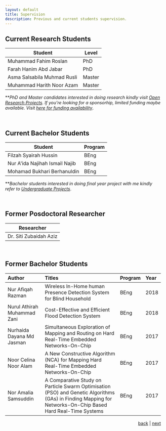 ```yaml
---
layout: default
title: Supervision
description: Previous and current students supervision.
---
```


## Current Research Students

| Student |  Level |
| ---- | --- |
| Muhammad Fahim Roslan | PhD |
| Farah Hanim Abd Jabar | PhD |
| Asma Salsabila Muhmad Rusli | Master |
| Muhammad Harith Noor Azam | Master |

**_PhD and Master candidates interested in doing research kindly visit_ [_Open Research Projects_](research). _If you're looking for a sponsorhip, limited funding maybe available. Visit_ [_here for funding availability_](news).

<br>

## Current Bachelor Students

| Student | Program  |
| ---- | --- |
| Filzah Syairah Hussin | BEng |
| Nur A'ida Najihah Ismail Najib | BEng |
| Mohamad Bukhari Berhanuldin | BEng |


**_Bachelor students interested in doing final year project with me kindly refer to_ [_Undergraduate Projects_](project).

<br>

## Former Posdoctoral Researcher

| Researcher |
| ---- |
| Dr. Siti Zubaidah Aziz |

<br>

## Former Bachelor Students

| Author           | Titles            | Program | Year |
|:-----------------|:------------------|:------------------|:------------------|
| Nur Afiqah Razman | Wireless In-Home human Presence Detection System for Blind Household | BEng  | 2018 | 
| Nurul Athirah Muhammad Zani | Cost-Effective and Efficient Flood Detection System | BEng | 2018 |
| Nurhaida Dayana Md Jasman | Simultaneous Exploration of Mapping and Routing on Hard Real-Time Embedded Networks-On-Chip | BEng  | 2017 |
| Noor Celina Noor Alam | A New Constructive Algorithm (NCA) for Mapping Hard Real-Time Embedded Networks-On-Chip | BEng  | 2017 |
| Nor Amalia Samsuddin | A Comparative Study on Particle Swarm Optimisation (PSO) and Genetic Algorithms (GAs) in Finding Mapping for Networks-On-Chip Based Hard Real-Time Systems  | BEng  | 2017 |

<p style="text-align: right;">
<a href="publication">back</a> | <a href="teaching">next</a> 
</p>